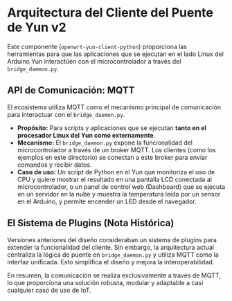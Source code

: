 # Arquitectura del Cliente del Puente de Yun v2

Este componente (`openwrt-yun-client-python`) proporciona las herramientas para que las aplicaciones que se ejecutan en el lado Linux del Arduino Yun interactúen con el microcontrolador a través del `bridge_daemon.py`.

## API de Comunicación: MQTT

El ecosistema utiliza MQTT como el mecanismo principal de comunicación para interactuar con el `bridge_daemon.py`.

-   **Propósito:** Para scripts y aplicaciones que se ejecutan **tanto en el procesador Linux del Yun como externamente**.
-   **Mecanismo:** El `bridge_daemon.py` expone la funcionalidad del microcontrolador a través de un broker MQTT. Los clientes (como los ejemplos en este directorio) se conectan a este broker para enviar comandos y recibir datos.
-   **Caso de uso:** Un script de Python en el Yun que monitoriza el uso de CPU y quiere mostrar el resultado en una pantalla LCD conectada al microcontrolador, o un panel de control web (Dashboard) que se ejecuta en un servidor en la nube y muestra la temperatura leída por un sensor en el Arduino, y permite encender un LED desde el navegador.

## El Sistema de Plugins (Nota Histórica)

Versiones anteriores del diseño consideraban un sistema de plugins para extender la funcionalidad del cliente. Sin embargo, la arquitectura actual centraliza la lógica de puente en `bridge_daemon.py` y utiliza MQTT como la interfaz unificada. Esto simplifica el diseño y mejora la interoperabilidad.

En resumen, la comunicación se realiza exclusivamente a través de MQTT, lo que proporciona una solución robusta, modular y adaptable a casi cualquier caso de uso de IoT.
